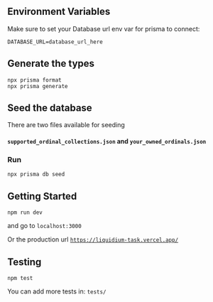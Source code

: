 ## Environment Variables

Make sure to set your Database url env var for prisma to connect:

```
DATABASE_URL=database_url_here
```

## Generate the types

```
npx prisma format
npx prisma generate
```

## Seed the database

There are two files available for seeding

#### `supported_ordinal_collections.json` and `your_owned_ordinals.json`

### Run

```
npx prisma db seed
```

## Getting Started

```
npm run dev
```

and go to `localhost:3000`

Or the production url [`https://liquidium-task.vercel.app/`](https://liquidium-task.vercel.app/)

## Testing

```
npm test
```

You can add more tests in:
`tests/`
